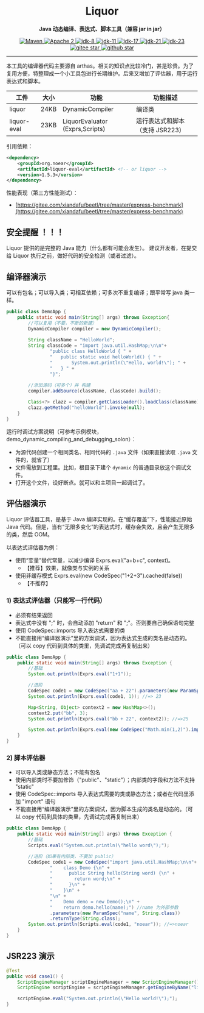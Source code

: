 
<h1 align="center" style="text-align:center;">
Liquor
</h1>
<p align="center">
	<strong>Java 动态编译、表达式、脚本工具（兼容 jar in jar）</strong>
</p>
<p align="center">
    <a target="_blank" href="https://central.sonatype.com/search?q=org.noear%liquor">
        <img src="https://img.shields.io/maven-central/v/org.noear/liquor.svg?label=Maven%20Central" alt="Maven" />
    </a>
    <a target="_blank" href="LICENSE">
		<img src="https://img.shields.io/:License-Apache2-blue.svg" alt="Apache 2" />
	</a>
    <a target="_blank" href="https://www.oracle.com/java/technologies/javase/javase-jdk8-downloads.html">
		<img src="https://img.shields.io/badge/JDK-8-green.svg" alt="jdk-8" />
	</a>
    <a target="_blank" href="https://www.oracle.com/java/technologies/javase/jdk11-archive-downloads.html">
		<img src="https://img.shields.io/badge/JDK-11-green.svg" alt="jdk-11" />
	</a>
    <a target="_blank" href="https://www.oracle.com/java/technologies/javase/jdk17-archive-downloads.html">
		<img src="https://img.shields.io/badge/JDK-17-green.svg" alt="jdk-17" />
	</a>
    <a target="_blank" href="https://www.oracle.com/java/technologies/javase/jdk21-archive-downloads.html">
		<img src="https://img.shields.io/badge/JDK-21-green.svg" alt="jdk-21" />
	</a>
    <a target="_blank" href="https://www.oracle.com/java/technologies/javase/jdk23-archive-downloads.html">
		<img src="https://img.shields.io/badge/JDK-23-green.svg" alt="jdk-23" />
	</a>
    <br />
    <a target="_blank" href='https://gitee.com/noear/liquor/stargazers'>
		<img src='https://gitee.com/noear/liquor/badge/star.svg' alt='gitee star'/>
	</a>
    <a target="_blank" href='https://github.com/noear/liquor/stargazers'>
		<img src="https://img.shields.io/github/stars/noear/liquor.svg?style=flat&logo=github" alt="github star"/>
	</a>
</p>

<hr>


本工具的编译器代码主要源自 arthas。相关的知识点比较冷门，甚是珍贵。为了复用方便，特整理成一个小工具包进行长期维护。后来又增加了评估器，用于运行表达式和脚本。



| 工件                 | 大小   | 功能                              | 功能描述          |
|--------------------|------|---------------------------------|---------------|
| liquor             | 24KB | DynamicCompiler                 | 编译类           |
| liquor-eval        | 23KB | LiquorEvaluator (Exprs,Scripts) | 运行表达式和脚本（支持 JSR223） |


引用依赖：

```xml
<dependency>
    <groupId>org.noear</groupId>
    <artifactId>liquor-eval</artifactId> <!-- or liquor -->
    <version>1.5.3</version>
</dependency>
```

性能表现（第三方性能测试）：

* [https://gitee.com/xiandafu/beetl/tree/master/express-benchmark](https://gitee.com/xiandafu/beetl/tree/master/express-benchmark)


## 安全提醒 ！！！

Liquor 提供的是完整的 Java 能力（什么都有可能会发生）。 建议开发者，在提交给 Liquor 执行之前，做好代码的安全检测（或者过滤）。

## 编译器演示

可以有包名；可以导入类；可相互依赖；可多次不重复编译；跟平常写 java 类一样。

```java
public class DemoApp {
    public static void main(String[] args) throws Exception{
        //可以复用（不要，不断的新建）
        DynamicCompiler compiler = new DynamicCompiler();
        
        String className = "HelloWorld";
        String classCode = "import java.util.HashMap;\n\n"+
                "public class HelloWorld { " +
                "   public static void helloWorld() { " +
                "       System.out.println(\"Hello, world!\"); " +
                "   } " +
                "}";
        
        //添加源码（可多个）并 构建
        compiler.addSource(className, classCode).build();

        Class<?> clazz = compiler.getClassLoader().loadClass(className);
        clazz.getMethod("helloWorld").invoke(null);
    }
}
```

运行时调试方案说明（可参考示例模块，demo_dynamic_compiling_and_debugging_solon）：

* 为源代码创建一个相同类名、相同代码的 `.java` 文件（如果直接读取 `.java` 文件的，就省了）
* 文件需放到工程里。比如，根目录下建个 `dynamic` 的普通目录放这个调试文件。
* 打开这个文件，设好断点。就可以和主项目一起调试了。

## 评估器演示

Liquor 评估器工具，是基于 Java 编译实现的。在“缓存覆盖”下，性能接近原始 Java 代码。但是，当有“无限多变化”的表达式时，缓存会失效，且会产生无限多的类，然后 OOM。

以表达式评估器为例：

* 使用“变量”替代常量，以减少编译 Exprs.eval("a+b+c", context)。
  * 【推荐】效果，就像类与实例的关系
* 使用非缓存模式 Exprs.eval(new CodeSpec("1+2+3").cached(false))
  * 【不推荐】

### 1) 表达式评估器（只能写一行代码）

* 必须有结果返回
* 表达式中没有 ";" 时，会自动添加 "return" 和 ";"。否则要自己确保语句完整
* 使用 CodeSpec::imports 导入表达式需要的类
* 不能直接用“编译器演示”里的方案调试，因为表达式生成的类名是动态的。（可以 copy 代码到具体的类里，先调试完成再复制出来）


```java
public class DemoApp {
    public static void main(String[] args) throws Exception {
        //基础
        System.out.println(Exprs.eval("1+1"));

        //进阶
        CodeSpec code1 = new CodeSpec("aa + 22").parameters(new ParamSpec("aa", Integer.class));
        System.out.println(Exprs.eval(code1, 1)); //=> 23

        Map<String, Object> context2 = new HashMap<>();
        context2.put("bb", 3);
        System.out.println(Exprs.eval("bb + 22", context2)); //=>25

        System.out.println(Exprs.eval(new CodeSpec("Math.min(1,2)").imports(Math.class))); //=>1
    }
}
```

### 2) 脚本评估器

* 可以导入类或静态方法；不能有包名
* 使用内部类时不要加修饰（"public"、"static"）；内部类的字段和方法不支持 "static"
* 使用 CodeSpec::imports 导入表达式需要的类或静态方法；或者在代码里添加 "import" 语句
* 不能直接用“编译器演示”里的方案调试，因为脚本生成的类名是动态的。（可以 copy 代码到具体的类里，先调试完成再复制出来）

```java
public class DemoApp {
    public static void main(String[] args) throws Exception {
        //基础
        Scripts.eval("System.out.println(\"hello word\");");

        //进阶（如果有内部类，不要加 public）
        CodeSpec code1 = new CodeSpec("import java.util.HashMap;\n\n"+
                "    class Demo {\n" +
                "      public String hello(String word) {\n" +
                "        return word;\n" +
                "      }\n" +
                "    }\n" +
                "\n" +
                "    Demo demo = new Demo();\n" +
                "    return demo.hello(name);") //name 为外部参数
                .parameters(new ParamSpec("name", String.class))
                .returnType(String.class);
        System.out.println(Scripts.eval(code1, "noear")); //=>noear
    }
}
```

## JSR223 演示

```java
@Test
public void case1() {
    ScriptEngineManager scriptEngineManager = new ScriptEngineManager();
    ScriptEngine scriptEngine = scriptEngineManager.getEngineByName("liquor"); //或 "java"

    scriptEngine.eval("System.out.println(\"Hello world!\");");
}
```

